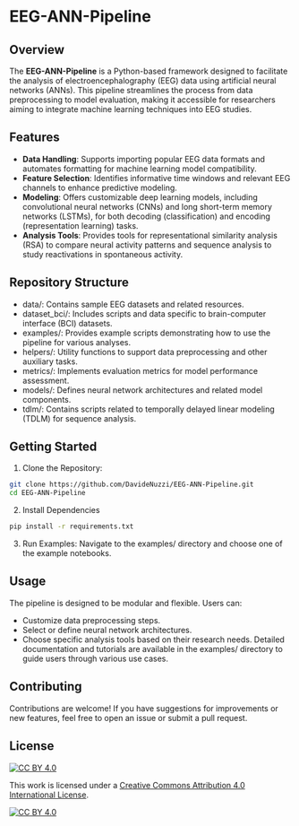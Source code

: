 # EEG-ANN-Pipeline

## Overview

The **EEG-ANN-Pipeline** is a Python-based framework designed to facilitate the analysis of electroencephalography (EEG) data using artificial neural networks (ANNs). 
This pipeline streamlines the process from data preprocessing to model evaluation, making it accessible for researchers aiming to integrate machine learning techniques into EEG studies.

## Features

- **Data Handling**: Supports importing popular EEG data formats and automates formatting for machine learning model compatibility.
- **Feature Selection**: Identifies informative time windows and relevant EEG channels to enhance predictive modeling.
- **Modeling**: Offers customizable deep learning models, including convolutional neural networks (CNNs) and long short-term memory networks (LSTMs), for both decoding (classification) and encoding (representation learning) tasks.
- **Analysis Tools**: Provides tools for representational similarity analysis (RSA) to compare neural activity patterns and sequence analysis to study reactivations in spontaneous activity.

## Repository Structure
- data/: Contains sample EEG datasets and related resources.
- dataset_bci/: Includes scripts and data specific to brain-computer interface (BCI) datasets.
- examples/: Provides example scripts demonstrating how to use the pipeline for various analyses.
- helpers/: Utility functions to support data preprocessing and other auxiliary tasks.
- metrics/: Implements evaluation metrics for model performance assessment.
- models/: Defines neural network architectures and related model components.
- tdlm/: Contains scripts related to temporally delayed linear modeling (TDLM) for sequence analysis.

## Getting Started
1) Clone the Repository:
```bash
git clone https://github.com/DavideNuzzi/EEG-ANN-Pipeline.git
cd EEG-ANN-Pipeline
```
2) Install Dependencies
```bash
pip install -r requirements.txt
```
3) Run Examples:
Navigate to the examples/ directory and choose one of the example notebooks.

## Usage
The pipeline is designed to be modular and flexible. Users can:
- Customize data preprocessing steps.
- Select or define neural network architectures.
- Choose specific analysis tools based on their research needs.
Detailed documentation and tutorials are available in the examples/ directory to guide users through various use cases.

## Contributing
Contributions are welcome! If you have suggestions for improvements or new features, feel free to open an issue or submit a pull request.

## License
[![CC BY 4.0][cc-by-shield]][cc-by]

This work is licensed under a
[Creative Commons Attribution 4.0 International License][cc-by].

[![CC BY 4.0][cc-by-image]][cc-by]

[cc-by]: http://creativecommons.org/licenses/by/4.0/
[cc-by-image]: https://i.creativecommons.org/l/by/4.0/88x31.png
[cc-by-shield]: https://img.shields.io/badge/License-CC%20BY%204.0-lightgrey.svg
